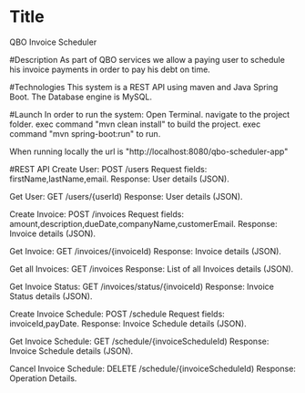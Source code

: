 # Title
QBO Invoice Scheduler

#Description
As part of QBO services we allow a paying user
to schedule his invoice payments in order to pay his debt on time.

#Technologies
This system is a REST API using maven and Java Spring Boot.
The Database engine is MySQL.

#Launch
In order to run the system:
Open Terminal.
navigate to the project folder.
exec command "mvn clean install" to build the project.
exec command "mvn spring-boot:run" to run.

When running locally the url is "http://localhost:8080/qbo-scheduler-app"

#REST API
Create User:
POST /users
Request fields: firstName,lastName,email.
Response: User details (JSON).

Get User:
GET /users/{userId)
Response: User details (JSON).

Create Invoice:
POST /invoices
Request fields: amount,description,dueDate,companyName,customerEmail.
Response: Invoice details (JSON).

Get Invoice:
GET /invoices/{invoiceId)
Response: Invoice details (JSON).

Get all Invoices:
GET /invoices
Response: List of all Invoices details (JSON).

Get Invoice Status:
GET /invoices/status/{invoiceId)
Response: Invoice Status details (JSON).

Create Invoice Schedule:
POST /schedule
Request fields: invoiceId,payDate.
Response: Invoice Schedule details (JSON).

Get Invoice Schedule:
GET /schedule/{invoiceScheduleId)
Response: Invoice Schedule details (JSON).

Cancel Invoice Schedule:
DELETE /schedule/{invoiceScheduleId)
Response: Operation Details.